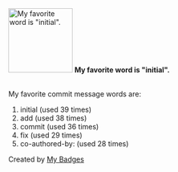 <img src="https://my-badges.github.io/my-badges/favorite-word.png" alt="My favorite word is &quot;initial&quot;." title="My favorite word is &quot;initial&quot;." width="128">
<strong>My favorite word is &quot;initial&quot;.</strong>
<br><br>

My favorite commit message words are:

1. initial (used 39 times)
2. add (used 38 times)
3. commit (used 36 times)
4. fix (used 29 times)
5. co-authored-by: (used 28 times)


Created by <a href="https://github.com/my-badges/my-badges">My Badges</a>